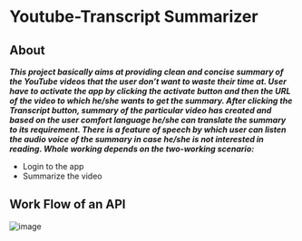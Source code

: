 # Youtube-Transcript Summarizer

## About

***This project basically aims at providing clean and concise summary of the YouTube videos that the user don’t want to waste their time at.
User have to activate the app by clicking the activate button and then the URL of the video to which he/she wants to get the summary. After clicking the Transcript button, summary of the particular video has created and based on the user comfort language he/she can translate the summary  to its requirement. 
There is a feature of speech by which user can listen the audio voice of the summary in case he/she is not interested in reading.
Whole working depends on the two-working scenario:***
* Login to the app
* Summarize the video

## Work Flow of an API

![image](https://user-images.githubusercontent.com/75423160/211209445-e2cbcc36-122f-4d8c-a8dd-8427f193c4d5.png)


